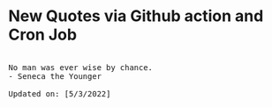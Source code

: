 # New Quotes via Github action and Cron Job

<pre>
<!-- #quote -->
No man was ever wise by chance.
- Seneca the Younger

Updated on: [5/3/2022]
<!-- #quoteEnd -->
</pre>
